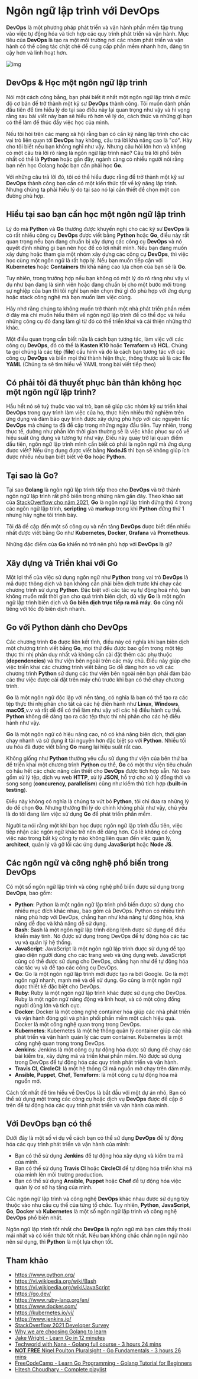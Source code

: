 # Ngôn ngữ lập trình với DevOps

**DevOps** là một phương pháp phát triển và vận hành phần mềm tập trung vào việc tự động hóa và tích hợp các quy trình phát triển và vận hành. Mục tiêu của **DevOps** là tạo ra một môi trường nơi các nhóm phát triển và vận hành có thể cộng tác chặt chẽ để cung cấp phần mềm nhanh hơn, đáng tin cậy hơn và linh hoạt hơn.

![img](../Image/Programming-Languages.jpg)

## DevOps & Học một ngôn ngữ lập trình

Nói một cách công bằng, bạn phải biết ít nhất một ngôn ngữ lập trình ở mức độ cơ bản để trở thành một kỹ sư **DevOps** thành công. Tôi muốn dành phần đầu tiên để tìm hiểu lý do tại sao điều này lại quan trọng như vậy và hi vọng rằng sau bài viết này bạn sẽ hiểu rõ hơn về lý do, cách thức và những gì bạn có thể làm để thúc đẩy việc học của mình.

Nếu tôi hỏi trên các mạng xã hội rằng bạn có cần kỹ năng lập trình cho các vai trò liên quan tới **DevOps** hay không, câu trả lời khả năng cao là "*có*". Hãy cho tôi biết nếu bạn không nghĩ như vậy. Nhưng câu hỏi lớn hơn và không có một câu trả lời rõ ràng là ngôn ngữ lập trình nào? Câu trả lời phổ biến nhất có thể là **Python** hoặc gần đây, ngành càng có nhiều người nói rằng bạn nên học Golang hoặc bạn cần phải học **Go**.

Với những câu trả lời đó, tôi có thể hiểu được rằng để trở thành một kỹ sư **DevOps** thành công bạn cần có một kiến thức tốt về kỹ năng lập trình. Nhưng chúng ta phải hiểu lý do tại sao nó lại cần thiết để chọn một con đường phù hợp.

## Hiểu tại sao bạn cần học một ngôn ngữ lập trình

Lý do mà **Python** và **Go** thường được khuyến nghị cho các kỹ sư **DevOps** là có rất nhiều công cụ **DevOps** được viết bằng **Python** hoặc **Go**, điều này rất quan trọng nếu bạn đang chuẩn bị xây dựng các công cụ **DevOps** và nó quyết định những gì bạn nên học để có lợi nhất mình. Nếu bạn đang muốn xây dựng hoặc tham gia một nhóm xây dựng các công cụ **DevOps**, thì việc học cùng một ngôn ngữ là rất hợp lý. Nếu bạn muốn tiếp cận với **Kubernetes** hoặc **Containers** thì khả năng cao lựa chọn của bạn sẽ là **Go**.

Tuy nhiên, trong trường hợp nếu bạn không có một lý do rõ ràng như vậy ví dụ như bạn đang là sinh viên hoặc đang chuẩn bị cho một bước mới trong sự nghiệp của bạn thì tôi nghĩ bạn nên chọn thứ gì đó phù hợp với ứng dụng hoặc stack công nghệ mà bạn muốn làm việc cùng.

Hãy nhớ rằng chúng ta không muốn trở thành một nhà phát triển phần mềm ở đây mà chỉ muốn hiểu thêm về ngôn ngữ lập trình để có thể đọc và hiểu những công cụ đó đang làm gì từ đó có thể triển khai và cải thiện những thứ khác.

Một điều quan trọng cần biết nữa là cách bạn tương tác, làm việc với các công cụ **DevOps**, đó có thể là **Kasten K10** hoặc **Terraform** và **HCL**. Chúng ta gọi chúng là các tệp (**file**) cầu hình và đó là cách bạn tương tác với các công cụ **DevOps** và biến mọi thứ thành hiện thực, thông thược sẽ là các file **YAML** (Chúng ta sẽ tìm hiểu về YAML trong bài viết tiếp theo)

## Có phải tôi đã thuyết phục bản thân không học một ngôn ngữ lập trình?

Hầu hết nó sẽ tuỳ thuộc vào vai trò, bạn sẽ giúp các nhóm kỹ sư triển khai **DevOps** trong quy trình làm việc của họ, thực hiện nhiều thử nghiệm trên ứng dụng và đảm bảo quy trình được xây dựng phù hợp với các nguyên tắc **DevOps** mà chúng ta đã đề cập trong những ngày đầu tiên. Tuy nhiên, trong thực tế, dường như phần lớn thời gian thường sẽ là việc khắc phục sự cố về hiệu suất ứng dụng và tương tự như vậy. Điều này quay trở lại quan điểm dầu tiên, ngôn ngữ lập trình mình cần biết có phải là ngôn ngữ mà ứng dụng được viết? Nếu ứng dụng được viết bằng **NodeJS** thì bạn sẽ không giúp ích được nhiều nếu bạn biết biết về **Go** hoặc **Python**.

## Tại sao là Go?

Tại sao **Golang** là ngôn ngữ lập trình tiếp theo cho **DevOps** và trở thành ngôn ngữ lập trình rất phổ biến trong những năm gần đây. Theo khảo sát của [StackOverflow cho năm 2021](https://insights.stackoverflow.com/survey/2021#section-most-loved-dreaded-and-wanted-programming-scripting-and-markup-languages), **Go** là ngôn ngữ lập trình đứng thứ 4 trong các ngôn ngữ lập trình, **scripting** và **markup** trong khi **Python** đứng thứ 1 nhưng hãy nghe tôi trình bày. 

Tôi đã đề cập đến một số công cụ và nền tảng **DevOps** được biết đến nhiều nhất được viết bằng Go như **Kubernetes**, **Docker**, **Grafana** và **Prometheus**.

Những đặc điểm của **Go** khiến nó trở nên phù hợp với **DevOps** là gì?

## Xây dựng và Triển khai với Go

Một lợi thế của việc sử dụng ngôn ngữ như **Python** trong vai trò **DevOps** là mã được thông dịch và bạn không cần phải biên dịch trước khi chạy các chương trình sử dụng **Python**. Đặc biệt với các tác vụ tự động hoá nhỏ, bạn không muốn mất thời gian cho quá trình biên dịch, dù vậy **Go** là một ngôn ngữ lập trình biên dịch và **Go biên dịch trực tiếp ra mã máy**. **Go** cũng nổi tiếng với tốc độ biên dịch nhanh.

## Go với Python dành cho DevOps

Các chương trình **Go** được liên kết tĩnh, điều này có nghĩa khi bạn biên dịch một chương trình viết bằng **Go**, mọi thứ đều được bao gồm trong một tệp thực thi nhị phân duy nhất và không cần cài đặt thêm các phụ thuộc (**dependencies**) và thư viện bên ngoài trên các máy chủ. Điều này giúp cho việc triển khai các chương trình viết bằng Go dễ dàng hơn so với các chương trình **Python** sử dụng các thư viện bên ngoài nên bạn phải đảm bảo các thư việc được cài đặt trên máy chủ trước khi bạn có thể chạy chương trình.

**Go** là một ngôn ngữ độc lập với nền tảng, có nghĩa là bạn có thể tạo ra các tệp thực thi nhị phân cho tất cả các hệ điền hành như **Linux**, **Windows**, **macOS**,v.v và rất dễ để có thể làm như vậy với các hệ điều hành cụ thể. **Python** không dễ dàng tạo ra các tệp thực thi nhị phân cho các hệ điều hành như vậy.

**Go** là một ngôn ngữ có hiệu năng cao, nó có khả năng biên dịch, thời gian chạy nhanh và sử dụng ít tài nguyên hơn đặc biệt so với **Python**. Nhiều tối ưu hóa đã được viết bằng **Go** mang lại hiệu suất rất cao.

Không giống như **Python** thường yêu cầu sử dụng thư viện của bên thứ ba để triển khai một chương trình **Python** cụ thể, **Go** có một thư viện tiêu chuẩn có hầu hết các chức năng cần thiết cho **DevOps** được tích hợp sẵn. Nó bao gồm xử lý tệp, dịch vụ web **HTTP**, xử lý **JSON**, hỗ trợ cho xử lý đồng thời và song song (**concurency, parallelism**) cũng như kiểm thử tích hợp (**built-in testing**).

Điều này không có nghĩa là chúng ta vứt bỏ **Python**, tôi chỉ đưa ra những lý do để chọn **Go**. Nhưng thường thì lý do chính không phải như vậy, chủ yếu là do tôi đang làm việc sử dụng **Go** để phát triển phần mềm.

Người ta nói rằng một khi bạn học được ngôn ngữ lập trình đầu tiên, việc tiếp nhận các ngôn ngữ khác trở nên dễ dàng hơn. Có lẽ không có công việc nào trong bất kỳ công ty nào không liên quan đến việc quản lý, **architect**, quản lý và gỡ lỗi các ứng dụng **JavaScript** hoặc **Node JS**.

## Các ngôn ngữ và công nghệ phổ biến trong DevOps

Có một số ngôn ngữ lập trình và công nghệ phổ biến được sử dụng trong **DevOps**, bao gồm:

- **Python**: Python là một ngôn ngữ lập trình phổ biến được sử dụng cho nhiều mục đích khác nhau, bao gồm cả DevOps. Python có nhiều tính năng phù hợp với DevOps, chẳng hạn như khả năng tự động hóa, khả năng dễ đọc và khả năng dễ sử dụng.
- **Bash**: Bash là một ngôn ngữ lập trình dòng lệnh được sử dụng để điều khiển máy tính. Nó được sử dụng trong DevOps để tự động hóa các tác vụ và quản lý hệ thống.
- **JavaScript**: JavaScript là một ngôn ngữ lập trình được sử dụng để tạo giao diện người dùng cho các trang web và ứng dụng web. JavaScript cũng có thể được sử dụng cho DevOps, chẳng hạn như để tự động hóa các tác vụ và để tạo các công cụ DevOps.
- **Go**: Go là một ngôn ngữ lập trình mới được tạo ra bởi Google. Go là một ngôn ngữ nhanh, mạnh mẽ và dễ sử dụng. Go cũng là một ngôn ngữ được thiết kế đặc biệt cho DevOps.
- **Ruby**: Ruby là một ngôn ngữ lập trình khác được sử dụng cho DevOps. Ruby là một ngôn ngữ năng động và linh hoạt, và có một cộng đồng người dùng lớn và tích cực.
- **Docker**: Docker là một công nghệ container hóa giúp các nhà phát triển và vận hành đóng gói và phân phối phần mềm một cách hiệu quả. Docker là một công nghệ quan trọng trong DevOps.
- **Kubernetes**: Kubernetes là một hệ thống quản lý container giúp các nhà phát triển và vận hành quản lý các cụm container. Kubernetes là một công nghệ quan trọng trong DevOps.
- **Jenkins**: Jenkins là một công cụ tự động hóa được sử dụng để chạy các bài kiểm tra, xây dựng mã và triển khai phần mềm. Nó được sử dụng trong DevOps để tự động hóa các quy trình phát triển và vận hành.
- **Travis CI**, **CircleCI**: là một hệ thống CI mã nguồn mở chạy trên đám mây.
- **Ansible**, **Puppet**, **Chef**, **Terraform**: là một công cụ tự động hóa mã nguồn mở.

Cách tốt nhất để tìm hiểu về DevOps là bắt đầu với một dự án nhỏ. Bạn có thể sử dụng một trong các công cụ hoặc dịch vụ **DevOps** được đề cập ở trên để tự động hóa các quy trình phát triển và vận hành của mình.

## Với DevOps bạn có thể

Dưới đây là một số ví dụ về cách bạn có thể sử dụng **DevOps** để tự động hóa các quy trình phát triển và vận hành của mình:

- Bạn có thể sử dụng **Jenkins** để tự động hóa xây dựng và kiểm tra mã của mình.
- Bạn có thể sử dụng **Travis CI** hoặc **CircleCI** để tự động hóa triển khai mã của mình lên môi trường production.
- Bạn có thể sử dụng **Ansible**, **Puppet** hoặc **Chef** để tự động hóa việc quản lý cơ sở hạ tầng của mình.

Các ngôn ngữ lập trình và công nghệ **DevOps** khác nhau được sử dụng tùy thuộc vào nhu cầu cụ thể của từng tổ chức. Tuy nhiên, **Python**, **JavaScript**, **Go**, **Docker** và **Kubernetes** là một số ngôn ngữ lập trình và công nghệ **DevOps** phổ biến nhất.

Ngôn ngữ lập trình tốt nhất cho **DevOps** là ngôn ngữ mà bạn cảm thấy thoải mái nhất và có kiến thức tốt nhất. Nếu bạn không chắc chắn ngôn ngữ nào nên sử dụng, thì **Python** là một lựa chọn tốt.

## Tham khảo

- https://www.python.org/
- https://vi.wikipedia.org/wiki/Bash
- https://vi.wikipedia.org/wiki/JavaScript
- https://go.dev/
- https://www.ruby-lang.org/en/
- https://www.docker.com/
- https://kubernetes.io/vi/
- https://www.jenkins.io/
- [StackOverflow 2021 Developer Survey](https://insights.stackoverflow.com/survey/2021)
- [Why we are choosing Golang to learn](https://www.youtube.com/watch?v=7pLqIIAqZD4&t=9s)
- [Jake Wright - Learn Go in 12 minutes](https://www.youtube.com/watch?v=C8LgvuEBraI&t=312s)
- [Techworld with Nana - Golang full course - 3 hours 24 mins](https://www.youtube.com/watch?v=yyUHQIec83I)
- [**NOT FREE** Nigel Poulton Pluralsight - Go Fundamentals - 3 hours 26 mins](https://www.pluralsight.com/courses/go-fundamentals)
- [FreeCodeCamp - Learn Go Programming - Golang Tutorial for Beginners](https://www.youtube.com/watch?v=YS4e4q9oBaU&t=1025s)
- [Hitesh Choudhary - Complete playlist](https://www.youtube.com/playlist?list=PLRAV69dS1uWSR89FRQGZ6q9BR2b44Tr9N)